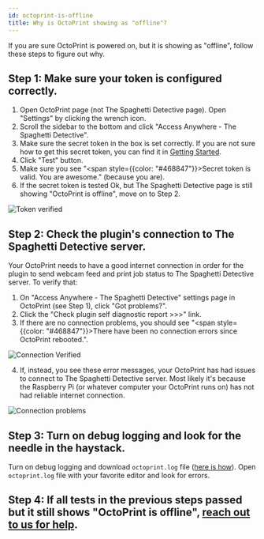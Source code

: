 ```yaml
---
id: octoprint-is-offline
title: Why is OctoPrint showing as "offline"?
---
```


If you are sure OctoPrint is powered on, but it is showing as "offline", follow these steps to figure out why.

## Step 1: Make sure your token is configured correctly.

1. Open OctoPrint page (not The Spaghetti Detective page). Open "Settings" by clicking the wrench icon.
1. Scroll the sidebar to the bottom and click "Access Anywhere - The Spaghetti Detective".
1. Make sure the secret token in the box is set correctly. If you are not sure how to get this secret token, you can find it in [Getting Started](/docs/octoprint-plugin-setup/).
1. Click "Test" button.
1. Make sure you see "<span style={{color: "#468847"}}>Secret token is valid. You are awesome.</span>" (because you are).
1. If the secret token is tested Ok, but The Spaghetti Detective page is still showing "OctoPrint is offline", move on to Step 2.

![Token verified](/img/user_guides/verified-token.png)

## Step 2: Check the plugin's connection to The Spaghetti Detective server.

Your OctoPrint needs to have a good internet connection in order for the plugin to send webcam feed and print job status to The Spaghetti Detective server. To verify that:

1. On "Access Anywhere - The Spaghetti Detective" settings page in OctoPrint (see Step 1), click "Got problems?".
1. Click the "Check plugin self diagnostic report >>>" link.
1. If there are no connection problems, you should see "<span style={{color: "#468847"}}>There have been no connection errors since OctoPrint rebooted.</span>".

![Connection Verified](/img/user_guides/verified-connection.png)

4. If, instead, you see these error messages, your OctoPrint has had issues to connect to The Spaghetti Detective server. Most likely it's because the Raspberry Pi (or whatever computer your OctoPrint runs on) has not had reliable internet connection.

![Connection problems](/img/user_guides/server-connection-error.png)

## Step 3: Turn on debug logging and look for the needle in the haystack.

Turn on debug logging and download `octoprint.log` file ([here is how](/docs/turn-on-debug-logging)). Open `octoprint.log` file with your favorite editor and look for errors.

## Step 4: If all tests in the previous steps passed but it still shows "OctoPrint is offline", [reach out to us for help](/docs/contact-us-for-support).
